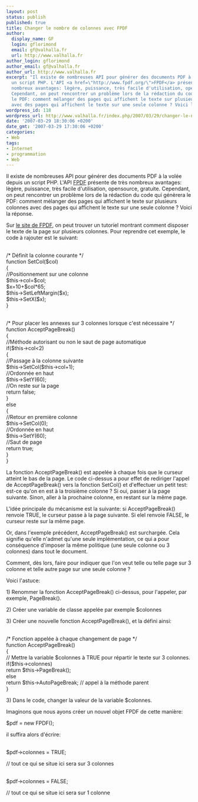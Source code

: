 ```yaml
---
layout: post
status: publish
published: true
title: Changer le nombre de colonnes avec FPDF
author:
  display_name: GF
  login: gflorimond
  email: gf@valhalla.fr
  url: http://www.valhalla.fr
author_login: gflorimond
author_email: gf@valhalla.fr
author_url: http://www.valhalla.fr
excerpt: "Il existe de nombreuses API pour générer des documents PDF à la volée depuis
  un script PHP. L'API <a href=\"http://www.fpdf.org/\">FPDF</a> présente de très
  nombreux avantages: lègère, puissance, très facile d'utilisation, opensource, gratuite.
  Cependant, on peut rencontrer un problème lors de la rédaction du code qui génèrera
  le PDF: comment mélanger des pages qui affichent le texte sur plusieurs colonnes
  avec des pages qui affichent le texte sur une seule colonne ? Voici la réponse.\r\n\r\n"
wordpress_id: 118
wordpress_url: http://www.valhalla.fr/index.php/2007/03/29/changer-le-nombre-de-colonnes-avec-fpdf/
date: '2007-03-29 18:30:06 +0200'
date_gmt: '2007-03-29 17:30:06 +0200'
categories:
- Web
tags:
- Internet
- programmation
- Web
---
```

<p>Il existe de nombreuses API pour générer des documents PDF à la volée depuis un script PHP. L'API <a href="http://www.fpdf.org/">FPDF</a> présente de très nombreux avantages: lègère, puissance, très facile d'utilisation, opensource, gratuite. Cependant, on peut rencontrer un problème lors de la rédaction du code qui génèrera le PDF: comment mélanger des pages qui affichent le texte sur plusieurs colonnes avec des pages qui affichent le texte sur une seule colonne ? Voici la réponse.</p>
<p><a id="more"></a><a id="more-118"></a></p>
<p>Sur <a href="http://www.fpdf.org/">le site de FPDF</a>, on peut trouver un tutoriel montrant comment disposer le texte de la page sur plusieurs colonnes. Pour reprendre cet exemple, le code à rajouter est le suivant:</p>
<p><span class="Code"><br />
/* Définit la colonne courante */<br />
function SetCol($col)<br />
{<br />
    //Positionnement sur une colonne<br />
    $this->col=$col;<br />
    $x=10+$col*65;<br />
    $this->SetLeftMargin($x);<br />
    $this->SetX($x);<br />
}<br />
</span></p>
<p><span class="Code"><br />
/* Pour placer les annexes sur 3 colonnes lorsque c'est nécessaire */<br />
function AcceptPageBreak()<br />
{<br />
    //Méthode autorisant ou non le saut de page automatique<br />
    if($this->col&lt;2)<br />
    {<br />
        //Passage à la colonne suivante<br />
        $this->SetCol($this->col+1);<br />
        //Ordonnée en haut<br />
        $this->SetY(60);<br />
        //On reste sur la page<br />
        return false;<br />
    }<br />
    else<br />
    {<br />
        //Retour en première colonne<br />
        $this->SetCol(0);<br />
        //Ordonnée en haut<br />
        $this->SetY(60);<br />
        //Saut de page<br />
        return true;<br />
    }<br />
}<br />
</span></p>
<p>La fonction AcceptPageBreak() est appelée à chaque fois que le curseur atteint le bas de la page. Le code ci-dessus a pour effet de rediriger l'appel de AcceptPageBreak() vers la fonction SetCol() et d'effectuer un petit test: est-ce qu'on en est à la troisième colonne ? Si oui, passer à la page suivante. Sinon, aller à la prochaine colonne, en restant sur la même page.</p>
<p>L'idée principale du mécanisme est la suivante: si AcceptPageBreak() renvoie TRUE, le curseur passe à la page suivante. Si elel renvoie FALSE, le curseur reste sur la même page.</p>
<p>Or, dans l'exemple précédent, AcceptPageBreak() est surchargée. Cela signifie qu'elle n'admet qu'une seule implémentation, ce qui a pour conséquence d'imposer la même politique (une seule colonne ou 3 colonnes) dans tout le document.</p>
<p>Comment, dès lors, faire pour indiquer que l'on veut telle ou telle page sur 3 colonne et telle autre page sur une seule colonne ?</p>
<p>Voici l'astuce:</p>
<p>1) Renommer la fonction AcceptPageBreak() ci-dessus, pour l'appeler, par exemple, PageBreak().</p>
<p>2) Créer une variable de classe appelée par exemple $colonnes</p>
<p>3) Créer une nouvelle fonction AcceptPageBreak(), et la défini ainsi:</p>
<p><span class="Code"><br />
/* Fonction appelée à chaque changement de page */<br />
function AcceptPageBreak()<br />
{<br />
	// Mettre la variable $colonnes à TRUE pour répartir le texte sur 3 colonnes.<br />
	if($this->colonnes)<br />
		return $this->PageBreak();<br />
	else<br />
		return $this->AutoPageBreak; // appel à la méthode parent<br />
}<br />
</span></p>
<p>3) Dans le code, changer la valeur de la variable $colonnes.</p>
<p>Imaginons que nous ayons créer un nouvel objet FPDF de cette manière:</p>
<p><span class="Code">$pdf = new FPDF();</span></p>
<p>il suffira alors d'écrire:</p>
<p><span class="Code"><br />
$pdf->colonnes = TRUE;</p>
<p>// tout ce qui se situe ici sera sur 3 colonnes<br />
</span></p>
<p><span class="Code"><br />
$pdf->colonnes = FALSE;</p>
<p>// tout ce qui se situe ici sera sur 1 colonne<br />
</span></p>
